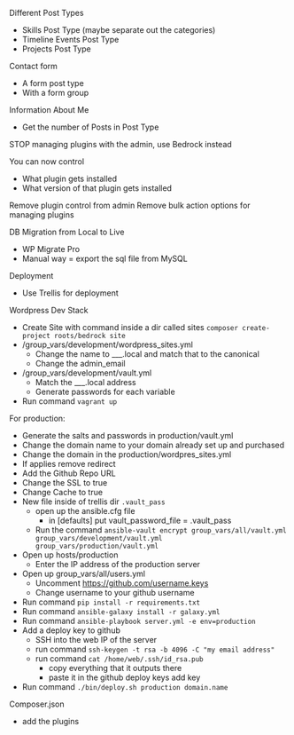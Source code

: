 Different Post Types

- Skills Post Type (maybe separate out the categories)
- Timeline Events Post Type
- Projects Post Type

Contact form

- A form post type
- With a form group

Information About Me

- Get the number of Posts in Post Type

STOP managing plugins with the admin, use Bedrock instead

You can now control

- What plugin gets installed
- What version of that plugin gets installed

Remove plugin control from admin
Remove bulk action options for managing plugins

DB Migration from Local to Live

- WP Migrate Pro
- Manual way = export the sql file from MySQL

Deployment

- Use Trellis for deployment

Wordpress Dev Stack

- Create Site with command inside a dir called sites
  `composer create-project roots/bedrock site`
- /group_vars/development/wordpress_sites.yml
  - Change the name to \_\_\_.local and match that to the canonical
  - Change the admin_email
- /group_vars/development/vault.yml
  - Match the \_\_\_.local address
  - Generate passwords for each variable
- Run command `vagrant up`

For production:

- Generate the salts and passwords in production/vault.yml
- Change the domain name to your domain already set up and purchased
- Change the domain in the production/wordpres_sites.yml
- If applies remove redirect
- Add the Github Repo URL
- Change the SSL to true
- Change Cache to true
- New file inside of trellis dir `.vault_pass`
  - open up the ansible.cfg file
    - in [defaults] put vault_password_file = .vault_pass
  - Run the command `ansible-vault encrypt group_vars/all/vault.yml group_vars/development/vault.yml group_vars/production/vault.yml`
- Open up hosts/production
  - Enter the IP address of the production server
- Open up group_vars/all/users.yml
  - Uncomment https://github.com/username.keys
  - Change username to your github username
- Run command `pip install -r requirements.txt`
- Run command `ansible-galaxy install -r galaxy.yml`
- Run command `ansible-playbook server.yml -e env=production`
- Add a deploy key to github
  - SSH into the web IP of the server
  - run command `ssh-keygen -t rsa -b 4096 -C "my email address"`
  - run command `cat /home/web/.ssh/id_rsa.pub`
    - copy everything that it outputs there
    - paste it in the github deploy keys add key
- Run command `./bin/deploy.sh production domain.name`

Composer.json

- add the plugins
